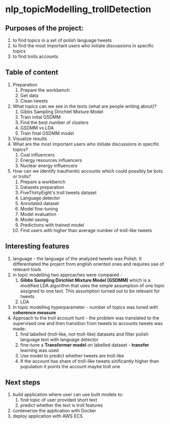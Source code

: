 # nlp_topicModelling_trollDetection

## Purposes of the project:

1. to find topics in a set of polish language tweets
2. to find the most important users who initiate discussions in specific topics
3. to find trolls accounts 

## Table of content
1. Preparation
    1. Prepare the workbench
    2. Get data
    3. Clean tweets
2. What topics can we see in the texts (what are people writing about)?
    1. Gibbs Sampling Dirichlet Mixture Model
    2. Train inital GSDMM
    3. Find the best number of clusters
    4. GSDMM vs LDA
    5. Train final GSDMM model
  6. Visualize results
3. What are the most important users who initiate discussions in specific topics?
    1. Coal influencers
    2. Energy resources influencers
    3. Nuclear energy influencers
4. How can we identify inauthentic accounts which could possibly be bots or trolls?
    1. Prepare a workbench
    2. Datasets preparation
    3. FiveThirtyEight's troll tweets dataset
    4. Language detector
    5. Annotated dataset
    6. Model fine-tuning
    7. Model evaluation
    8. Model saving
    9. Predictions with trained model
    10. Find users with higher than average number of troll-like tweets

## Interesting features

1. language - the language of the analyzed tweets was Polish. It differentiated the project from english oriented ones and requires use of relevant tools
2. in topic modelling two approaches were compared - 
    1. **Gibbs Sampling Dirichlet Mixture Model (GSDMM)** which is a modified LDA algorithm that uses the simple assumption of one topic assigned to one text. 
    This assumption turned out to be relevant for tweets
    2. LDA
3. In topic modelling hyperparameter - number of topics was tuned with **coherence measure**
4. Approach to the troll account hunt - the problem was translated to the supervised one and then transition from tweets to accounts tweets was made:
    1. find labelled (troll-like, not-troll-like) datasets and filter polish language text with language detector 
    2. fine-tune a **Transformer model** on labelled dataset - **transfer** learning was used
    3. Use model to predict whether tweets are troll-like
    4. If the account has share of troll-like tweets sinificantly higher than population it points the account maybe troll one 

## Next steps
1. build application where user can use built models to:
    1. find topic of user provided short text
    2. predict whether the text is troll features
2. contenerize the application with Docker
3. deploy application with AWS ECS
    
